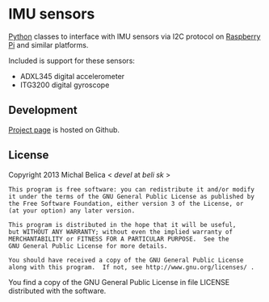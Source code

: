 IMU sensors
===========

[Python][1] classes to interface with IMU sensors via I2C protocol on
[Raspberry Pi][2] and similar platforms.

Included is support for these sensors:

 * ADXL345 digital accelerometer
 * ITG3200 digital gyroscope

Development
-----------

[Project page][3] is hosted on Github.

License
-------

Copyright 2013 Michal Belica < *devel* at *beli* *sk* >

```
This program is free software: you can redistribute it and/or modify
it under the terms of the GNU General Public License as published by
the Free Software Foundation, either version 3 of the License, or
(at your option) any later version.

This program is distributed in the hope that it will be useful,
but WITHOUT ANY WARRANTY; without even the implied warranty of
MERCHANTABILITY or FITNESS FOR A PARTICULAR PURPOSE.  See the
GNU General Public License for more details.

You should have received a copy of the GNU General Public License
along with this program.  If not, see http://www.gnu.org/licenses/ .
```

You find a copy of the GNU General Public License in file LICENSE distributed
with the software.

[1]: http://python.org/ "Python official website"
[2]: http://www.raspberrypi.org/ "Raspberry Pi official website"
[3]: https://github.com/beli-sk/IMU_sensors "IMU sensors project page"
